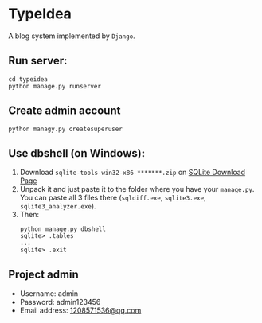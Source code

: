 # TypeIdea
A blog system implemented by `Django`.

## Run server:
```shell
cd typeidea
python manage.py runserver
```

## Create admin account
```shell
python managy.py createsuperuser
```

## Use dbshell (on Windows):
1. Download `sqlite-tools-win32-x86-*******.zip` on [SQLite Download Page](https://www.sqlite.org/download.html)
2. Unpack it and just paste it to the folder where you have your `manage.py`. You can paste all 3 files there (`sqldiff.exe`, `sqlite3.exe`, `sqlite3_analyzer.exe`).
3. Then: 
    ```shell
    python manage.py dbshell
    sqlite> .tables
    ...
    sqlite> .exit
    ```
   
## Project admin
- Username: admin
- Password: admin123456
- Email address: 1208571536@qq.com